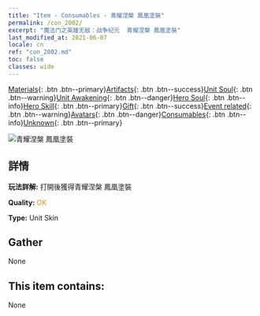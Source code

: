 ```yaml
---
title: "Item - Consumables - 青耀涅槃 鳳凰塗裝"
permalink: /con_2002/
excerpt: "魔法门之英雄无敌：战争纪元  青耀涅槃 鳳凰塗裝"
last_modified_at: 2021-06-07
locale: cn
ref: "con_2002.md"
toc: false
classes: wide
---
```

 [Materials](/ItemsCN/){: .btn .btn--primary}[Artifacts](/ItemsCN/Artifacts/){: .btn .btn--success}[Unit Soul](/ItemsCN/UnitSoul/){: .btn .btn--warning}[Unit Awakening](/ItemsCN/UnitAwakening/){: .btn .btn--danger}[Hero Soul](/ItemsCN/HeroSoul/){: .btn .btn--info}[Hero Skill](/ItemsCN/HeroSkill/){: .btn .btn--primary}[Gift](/ItemsCN/Gift/){: .btn .btn--success}[Event related](/ItemsCN/Events/){: .btn .btn--warning}[Avatars](/ItemsCN/Avatars/){: .btn .btn--danger}[Consumables](/ItemsCN/Consumables/){: .btn .btn--info}[Unknown](/ItemsCN/Unknown/){: .btn .btn--primary}

 ![青耀涅槃 鳳凰塗裝](/images/u/ti_fenghuangpifu.jpg)

## 詳情
 **玩法詳解:** 打開後獲得青耀涅槃 鳳凰塗裝

 **Quality:** <span style="color: #FF8C00">OK</span>

 **Type:** Unit Skin

## Gather

  None

## This item contains:

  None

